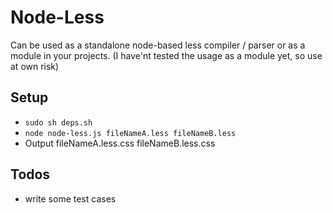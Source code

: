 # Node-Less #

Can be used as a standalone node-based less compiler / parser or as a module in your projects.
(I have'nt tested the usage as a module yet, so use at own risk)

## Setup ##

* `sudo sh deps.sh`
* `node node-less.js fileNameA.less fileNameB.less`
* Output fileNameA.less.css fileNameB.less.css

## Todos ##

* write some test cases